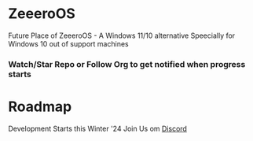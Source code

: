 # ZeeeroOS
Future Place of ZeeeroOS - A Windows 11/10 alternative
Speecially for Windows 10 out of support machines
### Watch/Star Repo or Follow Org to get notified when progress starts
# Roadmap
Development Starts this Winter '24
Join Us om [Discord](https://discord.gg/nPVgAzHcnn)

